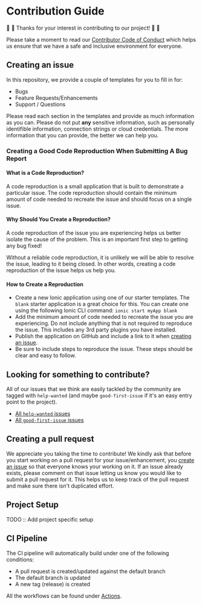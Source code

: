 # Contribution Guide

:tada: :tada: Thanks for your interest in contributing to our project! :tada: :tada:

Please take a moment to read our [Contributor Code of Conduct](https://github.com/$PROJECT_STUB/blob/main/CODE_OF_CONDUCT.md) which helps us ensure that we have a safe and inclusive environment for everyone.

## Creating an issue

In this repository, we provide a couple of templates for you to fill in for:

- Bugs
- Feature Requests/Enhancements
- Support / Questions

Please read each section in the templates and provide as much information as you can. Please do not put **any** sensitive information, such as personally identifible information, connection strings or cloud credentials. The more information that you can provide, the better we can help you.

### Creating a Good Code Reproduction When Submitting A Bug Report

#### What is a Code Reproduction?

A code reproduction is a small application that is built to demonstrate a particular issue. The code reproduction should contain the minimum amount of code needed to recreate the issue and should focus on a single issue.

#### Why Should You Create a Reproduction?

A code reproduction of the issue you are experiencing helps us better isolate the cause of the problem. This is an important first step to getting any bug fixed! 

Without a reliable code reproduction, it is unlikely we will be able to resolve the issue, leading to it being closed. In other words, creating a code reproduction of the issue helps us help you.

#### How to Create a Reproduction

* Create a new Ionic application using one of our starter templates. The `blank` starter application is a great choice for this. You can create one using the following Ionic CLI command: `ionic start myApp blank`
* Add the minimum amount of code needed to recreate the issue you are experiencing. Do not include anything that is not required to reproduce the issue. This includes any 3rd party plugins you have installed.
* Publish the application on GitHub and include a link to it when [creating an issue](#creating-an-issue).
* Be sure to include steps to reproduce the issue. These steps should be clear and easy to follow.

## Looking for something to contribute?

All of our issues that we think are easily tackled by the community are tagged with `help-wanted` (and maybe `good-first-issue` if it's an easy entry point to the project).

- [All `help-wanted` issues](https://github.com/$PROJECT_STUB/issues?q=is%3Aissue+is%3Aopen+label%3A"help+wanted")
- [All `good-first-issue` issues](https://github.com/$PROJECT_STUB/issues?q=is%3Aissue+is%3Aopen+label%3A"good+first+issue")

## Creating a pull request

We appreciate you taking the time to contribute! We kindly ask that before you start working on a pull request for your issue/enhancement, you [create an issue](#creating-an-issue) so that everyone knows your working on it. If an issue already exists, please comment on that issue letting us know you would like to submit a pull request for it. This helps us to keep track of the pull request and make sure there isn't duplicated effort.

## Project Setup

TODO :: Add project specific setup

## CI Pipeline

The CI pipeline will automatically build under one of the following conditions:

- A pull request is created/updated against the default branch
- The default branch is updated
- A new tag (release) is created

All the workflows can be found under [Actions](https://github.com/$PROJECT_STUB/actions).
